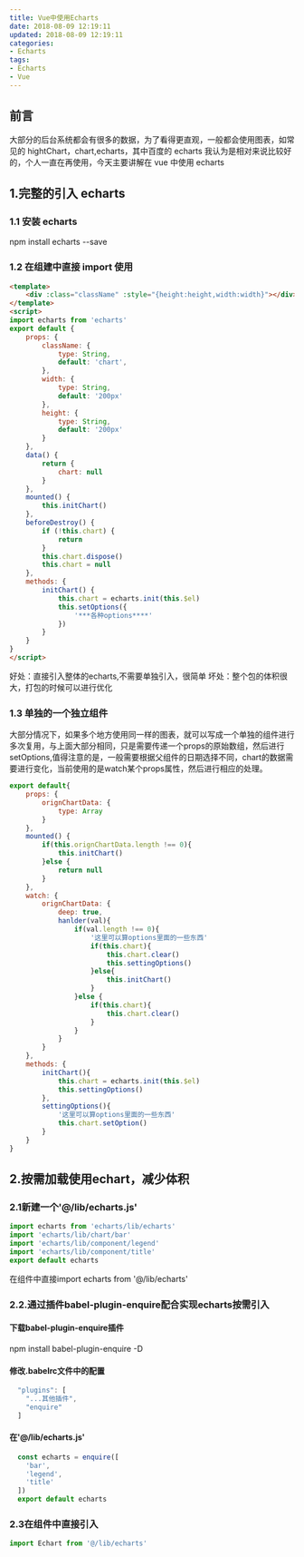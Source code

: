 ```yaml
---
title: Vue中使用Echarts
date: 2018-08-09 12:19:11
updated: 2018-08-09 12:19:11
categories:
- Echarts
tags:
- Echarts
- Vue
---
```


## 前言

大部分的后台系统都会有很多的数据，为了看得更直观，一般都会使用图表，如常见的 hightChart，chart,echarts，其中百度的 echarts 我认为是相对来说比较好的，个人一直在再使用，今天主要讲解在 vue 中使用 echarts

## 1.完整的引入 echarts

### 1.1 安装 echarts

npm install echarts --save

### 1.2 在组建中直接 import 使用

```html
<template>
    <div :class="className" :style="{height:height,width:width}"></div>
</template>
<script>
import echarts from 'echarts'
export default {
    props: {
        className: {
            type: String,
            default: 'chart',
        },
        width: {
            type: String,
            default: '200px'
        },
        height: {
            type: String,
            default: '200px'
        }
    },
    data() {
        return {
            chart: null
        }
    },
    mounted() {
        this.initChart()
    },
    beforeDestroy() {
        if (!this.chart) {
            return
        }
        this.chart.dispose()
        this.chart = null
    },
    methods: {
        initChart() {
            this.chart = echarts.init(this.$el)
            this.setOptions({
                '***各种options****'
            })
        }
    }
}
</script>
```
好处：直接引入整体的echarts,不需要单独引入，很简单
坏处：整个包的体积很大，打包的时候可以进行优化

### 1.3 单独的一个独立组件

大部分情况下，如果多个地方使用同一样的图表，就可以写成一个单独的组件进行多次复用，与上面大部分相同，只是需要传递一个props的原始数组，然后进行setOptions,值得注意的是，一般需要根据父组件的日期选择不同，chart的数据需要进行变化，当前使用的是watch某个props属性，然后进行相应的处理。

```javascript
export default{
    props: {
        orignChartData: {
            type: Array
        }
    },
    mounted() {
        if(this.orignChartData.length !== 0){
            this.initChart()
        }else {
            return null
        }
    },
    watch: {
        orignChartData: {
            deep: true,
            hanlder(val){
                if(val.length !== 0){
                    '这里可以算options里面的一些东西'
                    if(this.chart){
                        this.chart.clear()
                        this.settingOptions()
                    }else{
                        this.initChart()
                    }
                }else {
                    if(this.chart){
                        this.chart.clear()
                    }
                }
            }
        }
    },
    methods: {
        initChart(){
            this.chart = echarts.init(this.$el)
            this.settingOptions()
        },
        settingOptions(){
            '这里可以算options里面的一些东西'
            this.chart.setOption()
        }
    }
}
```

## 2.按需加载使用echart，减少体积

### 2.1新建一个'@/lib/echarts.js'
```javascript
import echarts from 'echarts/lib/echarts'
import 'echarts/lib/chart/bar'
import 'echarts/lib/component/legend'
import 'echarts/lib/component/title'
export default echarts

```
在组件中直接import echarts from '@/lib/echarts'

### 2.2.通过插件babel-plugin-enquire配合实现echarts按需引入

#### 下载babel-plugin-enquire插件 
  npm install babel-plugin-enquire -D
#### 修改.babelrc文件中的配置

```javascript
  "plugins": [
    "...其他插件",
    "enquire"
  ]
```
#### 在'@/lib/echarts.js'
```javascript
  const echarts = enquire([
    'bar',
    'legend',
    'title'
  ])
  export default echarts
```
### 2.3在组件中直接引入

```javascript
import Echart from '@/lib/echarts'
```


